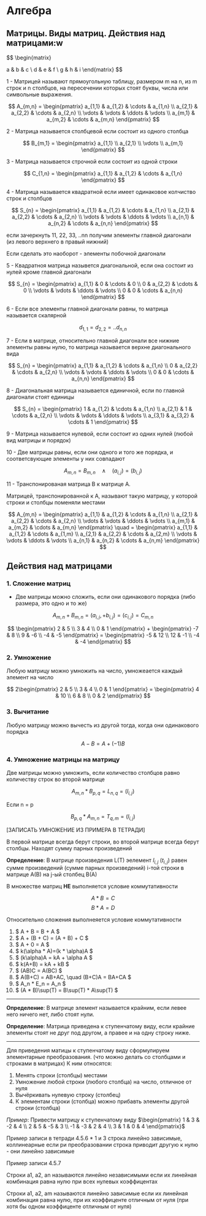 # Алгебра

## Матрицы. Виды матриц. Действия над матрицами:w

$$ \begin{matrix}

  a & b & c \\
  d & e & f \\
  g & h & i
\end{matrix} $$

1 - Матрицей называют прямоугольную таблицу, размером m на n, из m строк
и n столбцов, на пересечении которых стоят буквы, числа или символьные выражения.

$$ A_{m,n} =
 \begin{pmatrix}
  a_{1,1} & a_{1,2} & \cdots & a_{1,n} \\
  a_{2,1} & a_{2,2} & \cdots & a_{2,n} \\
  \vdots  & \vdots  & \ddots & \vdots  \\
  a_{m,1} & a_{m,2} & \cdots & a_{m,n}
 \end{pmatrix} $$

2 - Матрица называется столбцевой если состоит из одного столбца

$$ B_{m,1} =
 \begin{pmatrix}
  a_{1,1} \\
  a_{2,1} \\
  \vdots  \\
  a_{m,1}
 \end{pmatrix} $$

3 - Матрица называется строчной если состоит из одной строки

$$ C_{1,n} =
 \begin{pmatrix}
  a_{1,1} & a_{1,2} & \cdots & a_{1,n}
 \end{pmatrix} $$

4 - Матрица называется квадратной если имеет одинаковое колчиство строк
и столбцов

$$ S_{n} =
 \begin{pmatrix}
  a_{1,1} & a_{1,2} & \cdots & a_{1,n} \\
  a_{2,1} & a_{2,2} & \cdots & a_{2,n} \\
  \vdots  & \vdots  & \ddots & \vdots  \\
  a_{n,1} & a_{n,2} & \cdots & a_{n,n}
 \end{pmatrix} $$

если зачеркнуть 11, 22, 33, ..nn  получим элементы главной диагонали
(из левого верхнего в правый нижний)

Если сделать это наоборот - элементы побочной диагонали

5 - Квадратноя матрица назывется диагональной, если она состоит из нулей
кроме главной диагонали

$$ S_{n} =
 \begin{pmatrix}
  a_{1,1} & 0 & \cdots & 0 \\
  0 & a_{2,2} & \cdots & 0 \\
  \vdots  & \vdots  & \ddots & \vdots  \\
  0 & 0 & \cdots & a_{n,n}
 \end{pmatrix} $$

6 - Если все элементы главной диагонали равны, то матрица называется скалярной

$$ d_{1,1} = d_{2,2} = .. d_{n,n} $$

7 - Если в матрице, относительно главной диагонали все нижние элементы
равны нулю, то матрица называется верхне диагонального вида

$$ S_{n} =
 \begin{pmatrix}
  a_{1,1} & a_{1,2} & \cdots & a_{1,n} \\
  0 & a_{2,2} & \cdots & a_{2,n} \\
  \vdots  & \vdots  & \ddots & \vdots  \\
  0 & 0 & \cdots & a_{n,n}
 \end{pmatrix} $$

8 - Диагональная матрица называется единичной, если по главной диагонали стоят единицы

$$ S_{n} =
 \begin{pmatrix}
  1 & a_{1,2} & \cdots & a_{1,n} \\
  a_{2,1} & 1 & \cdots & a_{2,n} \\
  \vdots  & \vdots  & \ddots & \vdots  \\
  a_{3,1} & a_{3,2} & \cdots & 1
 \end{pmatrix} $$

9 - Матрица называется нулевой, если состоит из одних нулей (любой вид матрицы
и порядок)

10 - Две матрицы равны, если они одного и того же порядка, и соответсвующие элементы
у них совпадают

$$ A_{m,n} = B_{m,n} \quad \land \quad (a_{i,j})=(b_{i,j}) $$

11 - Транспонированая матрица B к матрице A.

Матрицей, транспонированной к A, называют такую матрицу, у которой строки и столбцы
поменяли местами

$$ A_{m,n} =
 \begin{pmatrix}
  a_{1,1} & a_{1,2} & \cdots & a_{1,n} \\
  a_{2,1} & a_{2,2} & \cdots & a_{2,n} \\
  \vdots  & \vdots  & \ddots & \vdots  \\
  a_{m,1} & a_{m,2} & \cdots & a_{m,n}
 \end{pmatrix} \quad =
 \begin{pmatrix}
  a_{1,1} & a_{1,2} & \cdots & a_{1,m} \\
  a_{2,1} & a_{2,2} & \cdots & a_{2,m} \\
  \vdots  & \vdots  & \ddots & \vdots  \\
  a_{n,1} & a_{n,2} & \cdots & a_{n,m}
 \end{pmatrix}
 $$

## Действия над матрицами

### 1. Сложение матриц

- Две матрицы можно сложить, если они одинакового порядка (либо размера,
это одно и то же)

$$ A_{m,n} + B_{m,n} = (a_{i,j}, + b_{i,j}) = (c_{i, j}) = C_{m,n} $$

$$
\begin{pmatrix}
2 & 5 \\
3 & 4 \\
0 & 1
\end{pmatrix} +
\begin{pmatrix}
-7 &  8 \\
9  & -6 \\
-4 & -5
\end{pmatrix} =
\begin{pmatrix}
-5 & 12 \\
12 & -1 \\
-4 & -4
\end{pmatrix}
$$

### 2. Умножение

Любую матрицу можно умножить на число, умножеается каждый элемент на число

$$
2\begin{pmatrix}
2 & 5 \\
3 & 4 \\
0 & 1
\end{pmatrix} =
\begin{pmatrix}
4 & 10 \\
6 & 8 \\
0 & 2
\end{pmatrix}
$$

### 3. Вычитание

Любую матрицу можно вычесть из другой тогда, когда они одинакового порядка

$$ A-B =  A+(-1)B $$

### 4. Умножение матрицы на матрицу

Две матрицы можно умножить, если количество столбцов равно количеству
строк во второй матрице

$$ A_{m,n} * B_{p,q} = L_{n,q} = (l_{i,j})$$

Если n = p

$$ B_{p,q} * A_{m,n} = T_{q,m} = (l_{i,j})$$

[ЗАПИСАТЬ УМНОЖЕНИЕ ИЗ ПРИМЕРА В ТЕТРАДИ]

В первой матрице всегда берут строки, во второй матрице всегда берут
столбцы. Находят сумму парных произведений

**Определение**: В матрице произведения L(T) эелемент $l_{i,j}$ ($t_{i,j}$)
равен сумме произведений (сумме парных произведений) i-той строки в
матрице A(B) на j-ый столбец B(A)

В множестве матриц **НЕ** выполняется условие коммутативности

$$A * B = C$$
$$B * A = D$$

Относительно сложения выполнеяется условие коммутативности

1. $ A + B = B + A $
2. $ A + (B + C) = (A + B) + C $
3. $ A + 0 = A $
4. $ k(\alpha * A)=(k * \alpha)A $
5. $ (k\alpha)A = kA + \alpha A $
6. $ k(A+B) = kA + kB $
7. $ (AB)C = A(BC) $
8. $ A(B+C) = AB+AC, \quad (B+C)A = BA+CA $
9. $ A_n * E_n = A_n $
10. $ (A * B)\sup(T) = B\sup(T) * A\sup(T) $

---
**Определение**: В матрице элемент называется крайним, если левее него ничего нет,
либо стоят нули.

**Определение**: Матрица приведена к ступенчатому виду, если крайние элементы
стоят не друг под другом, а правее и на одну строку ниже.

---

Для приведения матицы к ступенчатому виду сформулируем элементарные преобразования.
(что можно делать со столбцами и строками в матрицах)
К ним относятся:

1. Менять строки (столбцы) местами
2. Умножение любой строки (любого столбца) на число, отличное от нуля
3. Вычёркивать нулевую строку (столбец)
4. К элементам строки (столбца) можно прибавть элементы другой строки (столбца)

*Пример*: Привести матрицу к ступенчатому виду
$\begin{pmatrix}
 1 &  3 & -2 &  4 \\
 2 &  5 & -5 &  3 \\
-1 & -3 &  2 &  4 \\
 3 &  1 &  0 &  4
\end{pmatrix}$

Пример записи в тетради 4.5.6
\* 1 и 3 строка линейно зависимые, коллинеарные
если ри преобразовании строка приводит другую к нулю - они линейно зависимые

Пример записи 4.5.7

Строки а1, а2, аn называются линейно независимыми если их линейная комбинация
равна нулю при всех нулевых коэффицентах

Строки а1, а2, аm называются линейно зависимые если их линейная комбинация
равна нулю, при их коэффиценте отличным от нуля (при хотя бы одном коэффиценте
отличным от нуля)
